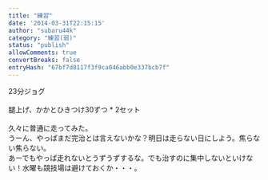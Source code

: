 ```yaml
---
title: "練習"
date: '2014-03-31T22:15:15'
author: "subaru44k"
category: "練習(弱)"
status: "publish"
allowComments: true
convertBreaks: false
entryHash: "67bf7d8117f3f9ca046abb0e337bcb7f"
---
```

23分ジョグ<br>
<br>
腿上げ、かかとひきつけ30ずつ * 2セット<br>
<br>
久々に普通に走ってみた。<br>
うーん、やっぱまだ完治とは言えないかな？明日は走らない日にしよう。焦らない焦らない。<br>
あーでもやっぱ走れないとうずうずするな。でも治すのに集中しないといけない！水曜も競技場は避けておくか・・・。
